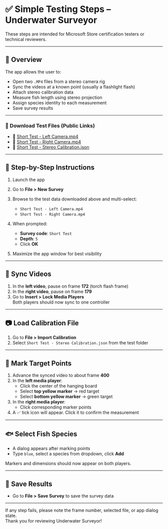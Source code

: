 # ✅ Simple Testing Steps – Underwater Surveyor

These steps are intended for Microsoft Store certification testers or technical reviewers.

---

## 🧭 Overview

The app allows the user to:
- Open two `.MP4` files from a stereo camera rig
- Sync the videos at a known point (usually a flashlight flash)
- Attach stereo calibration data
- Measure fish length using stereo projection
- Assign species identity to each measurement
- Save survey results 

---

### 🔗 Download Test Files (Public Links)

- 🎥 [Short Test - Left Camera.mp4](https://raw.githubusercontent.com/TobyHaddon/Surveyorv3/master/Surveyorv3/Test%20Data/Short%20Test%20-%20Left%20Camera.mp4)
- 🎥 [Short Test - Right Camera.mp4](https://raw.githubusercontent.com/TobyHaddon/Surveyorv3/master/Surveyorv3/Test%20Data/Short%20Test%20-%20Right%20Camera.mp4)
- 📐 [Short Test - Stereo Calibration.json](https://raw.githubusercontent.com/TobyHaddon/Surveyorv3/master/Surveyorv3/Test%20Data/Short%20Test%20-%20Stereo%20Calibration.json)

---

## 🧪 Step-by-Step Instructions

1. Launch the app
2. Go to **File > New Survey**
3. Browse to the test data downloaded above and multi-select:
   - `Short Test - Left Camera.mp4`
   - `Short Test - Right Camera.mp4`
4. When prompted:
   - **Survey code**: `Short Test`
   - **Depth**: `5`
   - Click **OK**

5. Maximize the app window for best visibility

---

## 🔁 Sync Videos

1. In the **left video**, pause on frame **172** (torch flash frame)
2. In the **right video**, pause on frame **179**
3. Go to **Insert > Lock Media Players**  
   Both players should now sync to one controller

---

## 📷 Load Calibration File

1. Go to **File > Import Calibration**
2. Select `Short Test - Stereo Calibration.json` from the test folder

---

## 🎯 Mark Target Points

1. Advance the synced video to about frame **400**
2. In the **left media player**:
   - Click the center of the hanging board
   - Select **top yellow marker** → red target
   - Select **bottom yellow marker** → green target
3. In the **right media player**:
   - Click corresponding marker points
4. A ✅ tick icon will appear. Click it to confirm the measurement

---

## 🐟 Select Fish Species

- A dialog appears after marking points
- Type `blue`, select a species from dropdown, click **Add**

Markers and dimensions should now appear on both players.

---

## 💾 Save Results

- Go to **File > Save Survey** to save the survey data

---

If any step fails, please note the frame number, selected file, or app dialog state.  
Thank you for reviewing Underwater Surveyor!
